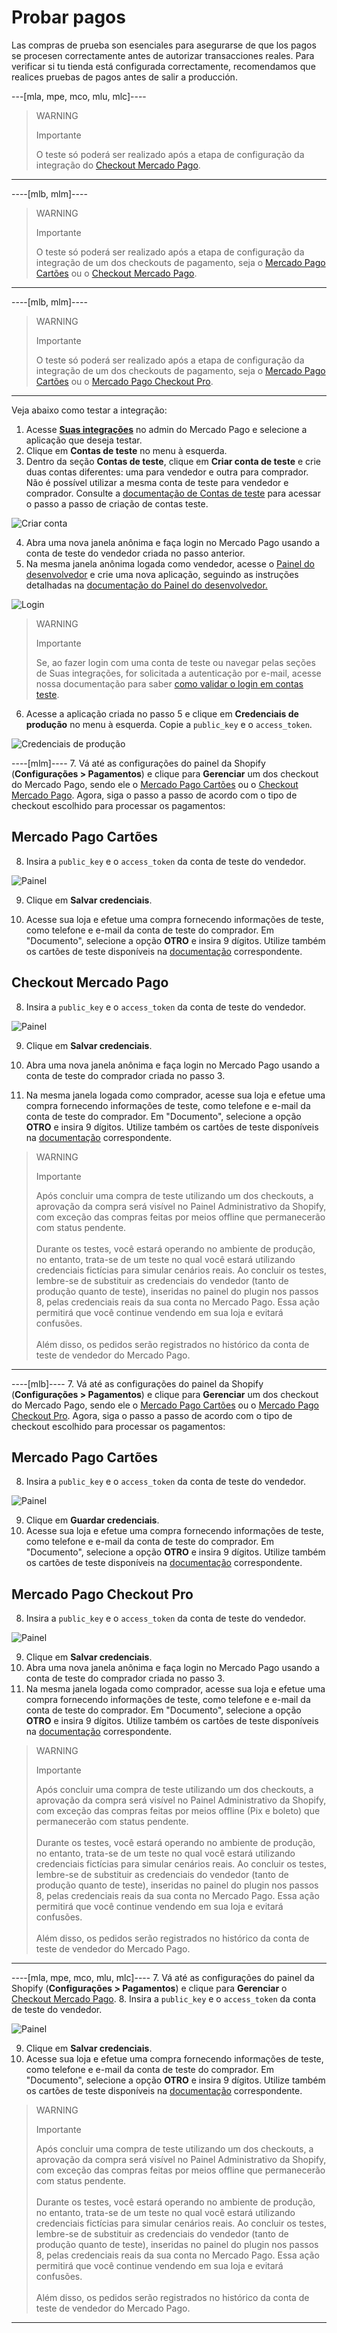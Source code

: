 # Probar pagos

Las compras de prueba son esenciales para asegurarse de que los pagos se procesen correctamente antes de autorizar transacciones reales. Para verificar si tu tienda está configurada correctamente, recomendamos que realices pruebas de pagos antes de salir a producción.

---[mla, mpe, mco, mlu, mlc]----
> WARNING
> 
> Importante
>
> O teste só poderá ser realizado após a etapa de configuração da integração do [Checkout Mercado Pago](/developers/pt/docs/shopify/integration-configuration/checkout-pro).


------------
----[mlb, mlm]----
> WARNING
> 
> Importante
>
> O teste só poderá ser realizado após a etapa de configuração da integração de um dos checkouts de pagamento, seja o [Mercado Pago Cartões](/developers/pt/docs/shopify/integration-configuration/checkout-cards) ou o [Checkout Mercado Pago](/developers/pt/docs/shopify/integration-configuration/checkout-pro).

------------
----[mlb, mlm]----
> WARNING
> 
> Importante
>
> O teste só poderá ser realizado após a etapa de configuração da integração de um dos checkouts de pagamento, seja o [Mercado Pago Cartões](/developers/pt/docs/shopify/integration-configuration/checkout-cards) ou o [Mercado Pago Checkout Pro](/developers/pt/docs/shopify/integration-configuration/checkout-pro).

------------

Veja abaixo como testar a integração:

1. Acesse **[Suas integrações](https://www.mercadopago[FAKER][URL][DOMAIN]/developers/panel/app)** no admin do Mercado Pago e selecione a aplicação que deseja testar. 
2. Clique em **Contas de teste** no menu à esquerda.
3. Dentro da seção **Contas de teste**, clique em **Criar conta de teste** e crie duas contas diferentes: uma para vendedor e outra para comprador. Não é possível utilizar a mesma conta de teste para vendedor e comprador. Consulte a [documentação de Contas de teste](/developers/pt/docs/shopify/additional-content/your-integrations/test/accounts) para acessar o passo a passo de criação de contas teste.

![Criar conta](/images/shopify/test-create-account.gif)

4. Abra uma nova janela anônima e faça login no Mercado Pago usando a conta de teste do vendedor criada no passo anterior.
5. Na mesma janela anônima logada como vendedor, acesse o [Painel do desenvolvedor](https://www.mercadopago[FAKER][URL][DOMAIN]/developers/panel/app) e crie uma nova aplicação, seguindo as instruções detalhadas na [documentação do Painel do desenvolvedor.](/developers/pt/docs/shopify/additional-content/your-integrations/dashboard)

![Login](/images/shopify/test-login.gif)

> WARNING
>
> Importante
>
> Se, ao fazer login com uma conta de teste ou navegar pelas seções de Suas integrações, for solicitada a autenticação por e-mail, acesse nossa documentação para saber [como validar o login em contas teste](/developers/pt/docs/adobe-commerce/additional-content/your-integrations/test/accounts#bookmark_validar_login_com_usuarios_teste). 

6. Acesse a aplicação criada no passo 5 e clique em **Credenciais de produção** no menu à esquerda. Copie a `public_key` e o `access_token`.

![Credenciais de produção](/images/shopify/test-prod-credentials.png)

----[mlm]----
7. Vá até as configurações do painel da Shopify (**Configurações > Pagamentos**) e clique para **Gerenciar** um dos checkout do Mercado Pago, sendo ele o [Mercado Pago Cartões](/developers/pt/docs/shopify/integration-configuration/checkout-cards) ou o [Checkout Mercado Pago](/developers/pt/docs/shopify/integration-configuration/checkout-pro). Agora, siga o passo a passo de acordo com o tipo de checkout escolhido para processar os pagamentos:

## Mercado Pago Cartões

8. Insira a `public_key` e o `access_token` da conta de teste do vendedor.

![Painel](/images/shopify/test-pro-shopify-es-all.jpg)

9. Clique em **Salvar credenciais**.

10. Acesse sua loja e efetue uma compra fornecendo informações de teste, como telefone e e-mail da conta de teste do comprador. Em "Documento", selecione a opção **OTRO** e insira 9 dígitos. Utilize também os cartões de teste disponíveis na [documentação](/developers/pt/docs/shopify/additional-content/your-integrations/test/cards) correspondente.

## Checkout Mercado Pago

8. Insira a `public_key` e o `access_token` da conta de teste do vendedor.

![Painel](/images/shopify/test-pro-shopify-es-all.jpg)

9. Clique em **Salvar credenciais**.

10. Abra uma nova janela anônima e faça login no Mercado Pago usando a conta de teste do comprador criada no passo 3.
11. Na mesma janela logada como comprador, acesse sua loja e efetue uma compra fornecendo informações de teste, como telefone e e-mail da conta de teste do comprador. Em "Documento", selecione a opção **OTRO** e insira 9 dígitos. Utilize também os cartões de teste disponíveis na [documentação](/developers/pt/docs/shopify/additional-content/your-integrations/test/cards) correspondente.

> WARNING
> 
> Importante
>
> Após concluir uma compra de teste utilizando um dos checkouts, a aprovação da compra será visível no Painel Administrativo da Shopify, com exceção das compras feitas por meios offline que permanecerão com status pendente.
> <br><br>
> Durante os testes, você estará operando no ambiente de produção, no entanto, trata-se de um teste no qual você estará utilizando credenciais fictícias para simular cenários reais. Ao concluir os testes, lembre-se de substituir as credenciais do vendedor (tanto de produção quanto de teste), inseridas no painel do plugin nos passos 8, pelas credenciais reais da sua conta no Mercado Pago. Essa ação permitirá que você continue vendendo em sua loja e evitará confusões.
> <br><br>
> Além disso, os pedidos serão registrados no histórico da conta de teste de vendedor do Mercado Pago.

------------
----[mlb]----
7. Vá até as configurações do painel da Shopify (**Configurações > Pagamentos**) e clique para **Gerenciar** um dos checkout do Mercado Pago, sendo ele o [Mercado Pago Cartões](/developers/pt/docs/shopify/integration-configuration/checkout-cards) ou o [Mercado Pago Checkout Pro](/developers/pt/docs/shopify/integration-configuration/checkout-pro). Agora, siga o passo a passo de acordo com o tipo de checkout escolhido para processar os pagamentos:

## Mercado Pago Cartões

8. Insira a `public_key` e o `access_token` da conta de teste do vendedor.

![Painel](/images/shopify/test-pro-shopify-es-all.jpg)

9. Clique em **Guardar credenciais**.
10. Acesse sua loja e efetue uma compra fornecendo informações de teste, como telefone e e-mail da conta de teste do comprador. Em "Documento", selecione a opção **OTRO** e insira 9 dígitos. Utilize também os cartões de teste disponíveis na [documentação](/developers/pt/docs/shopify/additional-content/your-integrations/test/cards) correspondente.

## Mercado Pago Checkout Pro

8. Insira a `public_key` e o `access_token` da conta de teste do vendedor.

![Painel](/images/shopify/test-pro-shopify-es-all.jpg)

9. Clique em **Salvar credenciais**.
10. Abra uma nova janela anônima e faça login no Mercado Pago usando a conta de teste do comprador criada no passo 3.
11. Na mesma janela logada como comprador, acesse sua loja e efetue uma compra fornecendo informações de teste, como telefone e e-mail da conta de teste do comprador. Em "Documento", selecione a opção **OTRO** e insira 9 dígitos. Utilize também os cartões de teste disponíveis na [documentação](/developers/pt/docs/shopify/additional-content/your-integrations/test/cards) correspondente.

> WARNING
> 
> Importante
>
> Após concluir uma compra de teste utilizando um dos checkouts, a aprovação da compra será visível no Painel Administrativo da Shopify, com exceção das compras feitas por meios offline (Pix e boleto) que permanecerão com status pendente.
> <br><br>
> Durante os testes, você estará operando no ambiente de produção, no entanto, trata-se de um teste no qual você estará utilizando credenciais fictícias para simular cenários reais. Ao concluir os testes, lembre-se de substituir as credenciais do vendedor (tanto de produção quanto de teste), inseridas no painel do plugin nos passos 8, pelas credenciais reais da sua conta no Mercado Pago. Essa ação permitirá que você continue vendendo em sua loja e evitará confusões.
> <br><br>
> Além disso, os pedidos serão registrados no histórico da conta de teste de vendedor do Mercado Pago.

------------
----[mla, mpe, mco, mlu, mlc]----
7. Vá até as configurações do painel da Shopify (**Configurações > Pagamentos**) e clique para **Gerenciar** o [Checkout Mercado Pago](/developers/pt/docs/shopify/integration-configuration/checkout-pro). 
8. Insira a `public_key` e o `access_token` da conta de teste do vendedor.

![Painel](/images/shopify/test-pro-shopify-es-all.jpg)

9. Clique em **Salvar credenciais**.
10. Acesse sua loja e efetue uma compra fornecendo informações de teste, como telefone e e-mail da conta de teste do comprador. Em "Documento", selecione a opção **OTRO** e insira 9 dígitos. Utilize também os cartões de teste disponíveis na [documentação](/developers/pt/docs/shopify/additional-content/your-integrations/test/cards) correspondente.

> WARNING
> 
> Importante
>
> Após concluir uma compra de teste utilizando um dos checkouts, a aprovação da compra será visível no Painel Administrativo da Shopify, com exceção das compras feitas por meios offline que permanecerão com status pendente.
> <br><br>
> Durante os testes, você estará operando no ambiente de produção, no entanto, trata-se de um teste no qual você estará utilizando credenciais fictícias para simular cenários reais. Ao concluir os testes, lembre-se de substituir as credenciais do vendedor (tanto de produção quanto de teste), inseridas no painel do plugin nos passos 8, pelas credenciais reais da sua conta no Mercado Pago. Essa ação permitirá que você continue vendendo em sua loja e evitará confusões.
> <br><br>
> Além disso, os pedidos serão registrados no histórico da conta de teste de vendedor do Mercado Pago.

------------